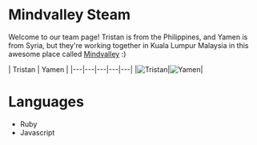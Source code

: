 # Mindvalley Steam

Welcome to our team page! Tristan is from the Philippines, and Yamen is from Syria, but they're working together in Kuala Lumpur Malaysia in this awesome place called [Mindvalley](http://www.mindvalley.com) :)

| Tristan | Yamen |
|---|---|---|---|---|
|![Tristan](https://avatars0.githubusercontent.com/u/185592?v=3&amp;s=460)|![Yamen](https://avatars2.githubusercontent.com/u/7607379?v=3&s=460)|

Languages
===================
- Ruby
- Javascript